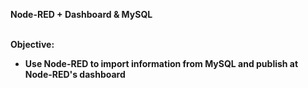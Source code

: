 <b>Node-RED + Dashboard & MySQL</b><br><br>

<b>Objective:<br>
- Use Node-RED to import information from MySQL and publish at Node-RED's dashboard<b><br>
